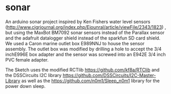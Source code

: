 sonar
=====

An arduino sonar project inspired by Ken Fishers 
water level sensors (http://www.cigrjournal.org/index.php/Ejounral/article/viewFile/2343/1823) , but using the MaxBot BM7092 sonar sensors instead of the Parallax
sensor and the adafruit datalogger shield instead of the sparkfun SD card shield. We used a Caron marine outlet box E989NNJ to house
the sensor assembly. The outlet box was modified by drilling a hole to accept the 3/4 inchE996E box adapter and the 
sensor was 
screwed into an E942E 3/4 inch PVC female adapter. 

The Sketch uses the modified RCTlib https://github.com/kf8a/RTClib and the DSSCircuits I2C library https://github.com/DSSCircuits/I2C-Master-Library as well as the https://github.com/n0m1/Sleep_n0m1 library for the 
power down sleep.
